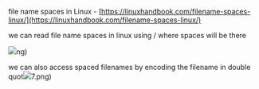 file name spaces in Linux - [https://linuxhandbook.com/filename-spaces-linux/](https://linuxhandbook.com/filename-spaces-linux/)

we can read file name spaces in linux using / where spaces will be there

![](../attachments/Pasted%20image%2020240325163300.png)ng)

we can also access spaced filenames by encoding the filename in double quot![](../attachments/Pasted%20image%2020240325163317.png)7.png)